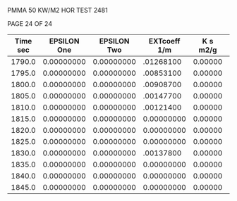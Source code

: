 PMMA 50 KW/M2 HOR TEST 2481

PAGE 24 OF 24

| Time sec | EPSILON One | EPSILON Two | EXTcoeff 1/m | K s m2/g | TEOM g/s |
|----------|-------------|-------------|--------------|----------|----------|
| 1790.0   | 0.00000000  | 0.00000000  | .01268100    | 0.00000  | 0.00000000 |
| 1795.0   | 0.00000000  | 0.00000000  | .00853100    | 0.00000  | 0.00000000 |
| 1800.0   | 0.00000000  | 0.00000000  | .00908700    | 0.00000  | 0.00000000 |
| 1805.0   | 0.00000000  | 0.00000000  | .00147700    | 0.00000  | 0.00000000 |
| 1810.0   | 0.00000000  | 0.00000000  | .00121400    | 0.00000  | 0.00000000 |
| 1815.0   | 0.00000000  | 0.00000000  | 0.00000000   | 0.00000  | 0.00000000 |
| 1820.0   | 0.00000000  | 0.00000000  | 0.00000000   | 0.00000  | 0.00000000 |
| 1825.0   | 0.00000000  | 0.00000000  | 0.00000000   | 0.00000  | 0.00000000 |
| 1830.0   | 0.00000000  | 0.00000000  | .00137800    | 0.00000  | 0.00000000 |
| 1835.0   | 0.00000000  | 0.00000000  | 0.00000000   | 0.00000  | 0.00000000 |
| 1840.0   | 0.00000000  | 0.00000000  | 0.00000000   | 0.00000  | 0.00000000 |
| 1845.0   | 0.00000000  | 0.00000000  | 0.00000000   | 0.00000  | 0.00000000 |